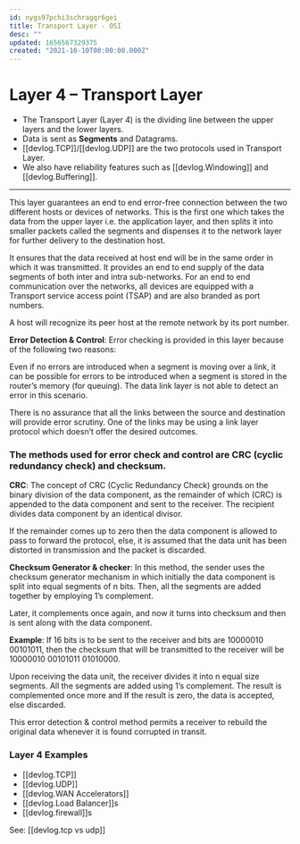 ```yaml
---
id: nygs97pchi3schragqr6gei
title: Transport Layer - OSI
desc: ""
updated: 1656567329375
created: "2021-10-10T00:00:00.000Z"
---
```


# Layer 4 – Transport Layer

- The Transport Layer (Layer 4) is the dividing line between the upper layers and the lower layers.
- Data is sent as **Segments** and Datagrams.
- [[devlog.TCP]]/[[devlog.UDP]] are the two protocols used in Transport Layer.
- We also have reliability features such as [[devlog.Windowing]] and [[devlog.Buffering]].

---

This layer guarantees an end to end error-free connection between the two different hosts or devices of networks. This is the first one which takes the data from the upper layer i.e. the application layer, and then splits it into smaller packets called the segments and dispenses it to the network layer for further delivery to the destination host.

It ensures that the data received at host end will be in the same order in which it was transmitted. It provides an end to end supply of the data segments of both inter and intra sub-networks. For an end to end communication over the networks, all devices are equipped with a Transport service access point (TSAP) and are also branded as port numbers.

A host will recognize its peer host at the remote network by its port number.

**Error Detection & Control**: Error checking is provided in this layer because of the following two reasons:

Even if no errors are introduced when a segment is moving over a link, it can be possible for errors to be introduced when a segment is stored in the router’s memory (for queuing). The data link layer is not able to detect an error in this scenario.

There is no assurance that all the links between the source and destination will provide error scrutiny. One of the links may be using a link layer protocol which doesn’t offer the desired outcomes.

### The methods used for error check and control are CRC (cyclic redundancy check) and checksum.

**CRC**: The concept of CRC (Cyclic Redundancy Check) grounds on the binary division of the data component, as the remainder of which (CRC) is appended to the data component and sent to the receiver. The recipient divides data component by an identical divisor.

If the remainder comes up to zero then the data component is allowed to pass to forward the protocol, else, it is assumed that the data unit has been distorted in transmission and the packet is discarded.

**Checksum Generator & checker**: In this method, the sender uses the checksum generator mechanism in which initially the data component is split into equal segments of n bits. Then, all the segments are added together by employing 1’s complement.

Later, it complements once again, and now it turns into checksum and then is sent along with the data component.

**Example**: If 16 bits is to be sent to the receiver and bits are 10000010 00101011, then the checksum that will be transmitted to the receiver will be 10000010 00101011 01010000.

Upon receiving the data unit, the receiver divides it into n equal size segments. All the segments are added using 1’s complement. The result is complemented once more and If the result is zero, the data is accepted, else discarded.

This error detection & control method permits a receiver to rebuild the original data whenever it is found corrupted in transit.

### Layer 4 Examples

- [[devlog.TCP]]
- [[devlog.UDP]]
- [[devlog.WAN Accelerators]]
- [[devlog.Load Balancer]]s
- [[devlog.firewall]]s

See: [[devlog.tcp vs udp]]
